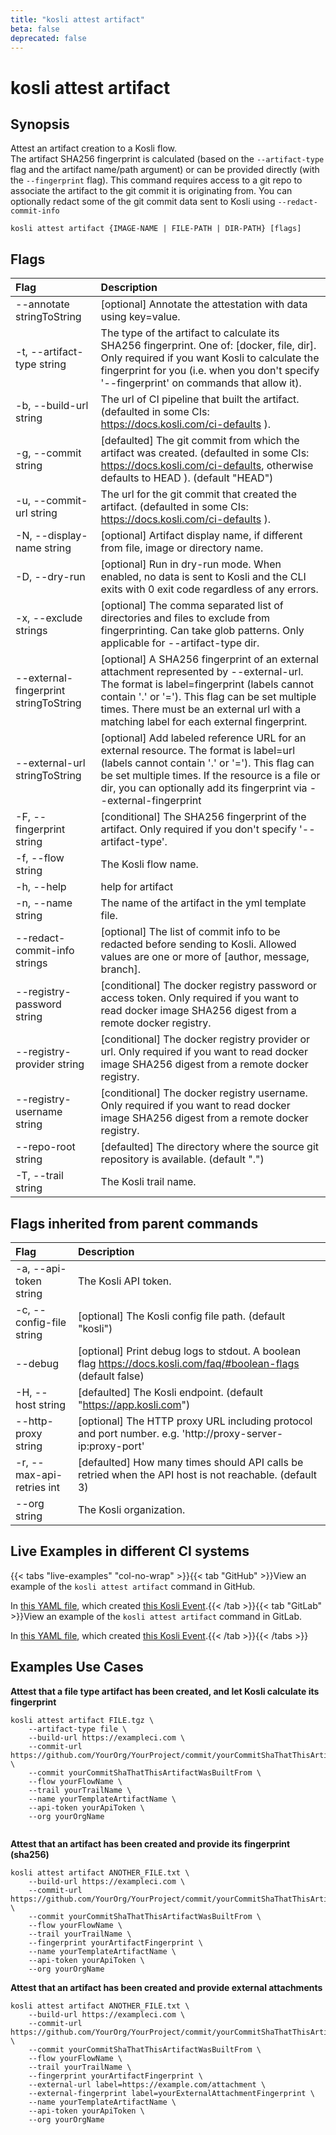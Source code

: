 ```yaml
---
title: "kosli attest artifact"
beta: false
deprecated: false
---
```


# kosli attest artifact

## Synopsis

Attest an artifact creation to a Kosli flow.  
The artifact SHA256 fingerprint is calculated (based on the `--artifact-type` flag and the artifact name/path argument) or can be provided directly (with the `--fingerprint` flag).
This command requires access to a git repo to associate the artifact to the git commit it is originating from. 
You can optionally redact some of the git commit data sent to Kosli using `--redact-commit-info`

```shell
kosli attest artifact {IMAGE-NAME | FILE-PATH | DIR-PATH} [flags]
```

## Flags
| Flag | Description |
| :--- | :--- |
|        --annotate stringToString  |  [optional] Annotate the attestation with data using key=value.  |
|    -t, --artifact-type string  |  The type of the artifact to calculate its SHA256 fingerprint. One of: [docker, file, dir]. Only required if you want Kosli to calculate the fingerprint for you (i.e. when you don't specify '--fingerprint' on commands that allow it).  |
|    -b, --build-url string  |  The url of CI pipeline that built the artifact. (defaulted in some CIs: https://docs.kosli.com/ci-defaults ).  |
|    -g, --commit string  |  [defaulted] The git commit from which the artifact was created. (defaulted in some CIs: https://docs.kosli.com/ci-defaults, otherwise defaults to HEAD ). (default "HEAD")  |
|    -u, --commit-url string  |  The url for the git commit that created the artifact. (defaulted in some CIs: https://docs.kosli.com/ci-defaults ).  |
|    -N, --display-name string  |  [optional] Artifact display name, if different from file, image or directory name.  |
|    -D, --dry-run  |  [optional] Run in dry-run mode. When enabled, no data is sent to Kosli and the CLI exits with 0 exit code regardless of any errors.  |
|    -x, --exclude strings  |  [optional] The comma separated list of directories and files to exclude from fingerprinting. Can take glob patterns. Only applicable for --artifact-type dir.  |
|        --external-fingerprint stringToString  |  [optional] A SHA256 fingerprint of an external attachment represented by --external-url. The format is label=fingerprint (labels cannot contain '.' or '='). This flag can be set multiple times. There must be an external url with a matching label for each external fingerprint.  |
|        --external-url stringToString  |  [optional] Add labeled reference URL for an external resource. The format is label=url (labels cannot contain '.' or '='). This flag can be set multiple times. If the resource is a file or dir, you can optionally add its fingerprint via --external-fingerprint  |
|    -F, --fingerprint string  |  [conditional] The SHA256 fingerprint of the artifact. Only required if you don't specify '--artifact-type'.  |
|    -f, --flow string  |  The Kosli flow name.  |
|    -h, --help  |  help for artifact  |
|    -n, --name string  |  The name of the artifact in the yml template file.  |
|        --redact-commit-info strings  |  [optional] The list of commit info to be redacted before sending to Kosli. Allowed values are one or more of [author, message, branch].  |
|        --registry-password string  |  [conditional] The docker registry password or access token. Only required if you want to read docker image SHA256 digest from a remote docker registry.  |
|        --registry-provider string  |  [conditional] The docker registry provider or url. Only required if you want to read docker image SHA256 digest from a remote docker registry.  |
|        --registry-username string  |  [conditional] The docker registry username. Only required if you want to read docker image SHA256 digest from a remote docker registry.  |
|        --repo-root string  |  [defaulted] The directory where the source git repository is available. (default ".")  |
|    -T, --trail string  |  The Kosli trail name.  |


## Flags inherited from parent commands
| Flag | Description |
| :--- | :--- |
|    -a, --api-token string  |  The Kosli API token.  |
|    -c, --config-file string  |  [optional] The Kosli config file path. (default "kosli")  |
|        --debug  |  [optional] Print debug logs to stdout. A boolean flag https://docs.kosli.com/faq/#boolean-flags (default false)  |
|    -H, --host string  |  [defaulted] The Kosli endpoint. (default "https://app.kosli.com")  |
|        --http-proxy string  |  [optional] The HTTP proxy URL including protocol and port number. e.g. 'http://proxy-server-ip:proxy-port'  |
|    -r, --max-api-retries int  |  [defaulted] How many times should API calls be retried when the API host is not reachable. (default 3)  |
|        --org string  |  The Kosli organization.  |


## Live Examples in different CI systems

{{< tabs "live-examples" "col-no-wrap" >}}{{< tab "GitHub" >}}View an example of the `kosli attest artifact` command in GitHub.

In [this YAML file](https://app.kosli.com/api/v2/livedocs/cyber-dojo/yaml?ci=github&command=kosli+attest+artifact), which created [this Kosli Event](https://app.kosli.com/api/v2/livedocs/cyber-dojo/event?ci=github&command=kosli+attest+artifact).{{< /tab >}}{{< tab "GitLab" >}}View an example of the `kosli attest artifact` command in GitLab.

In [this YAML file](https://app.kosli.com/api/v2/livedocs/cyber-dojo/yaml?ci=gitlab&command=kosli+attest+artifact), which created [this Kosli Event](https://app.kosli.com/api/v2/livedocs/cyber-dojo/event?ci=gitlab&command=kosli+attest+artifact).{{< /tab >}}{{< /tabs >}}

## Examples Use Cases

**Attest that a file type artifact has been created, and let Kosli calculate its fingerprint**

```shell
kosli attest artifact FILE.tgz \
	--artifact-type file \
	--build-url https://exampleci.com \
	--commit-url https://github.com/YourOrg/YourProject/commit/yourCommitShaThatThisArtifactWasBuiltFrom \
	--commit yourCommitShaThatThisArtifactWasBuiltFrom \
	--flow yourFlowName \
	--trail yourTrailName \
	--name yourTemplateArtifactName \
	--api-token yourApiToken \
	--org yourOrgName


```

**Attest that an artifact has been created and provide its fingerprint (sha256)**

```shell
kosli attest artifact ANOTHER_FILE.txt \
	--build-url https://exampleci.com \
	--commit-url https://github.com/YourOrg/YourProject/commit/yourCommitShaThatThisArtifactWasBuiltFrom \
	--commit yourCommitShaThatThisArtifactWasBuiltFrom \
	--flow yourFlowName \
	--trail yourTrailName \
	--fingerprint yourArtifactFingerprint \
	--name yourTemplateArtifactName \
	--api-token yourApiToken \
	--org yourOrgName

```

**Attest that an artifact has been created and provide external attachments**

```shell
kosli attest artifact ANOTHER_FILE.txt \
	--build-url https://exampleci.com \
	--commit-url https://github.com/YourOrg/YourProject/commit/yourCommitShaThatThisArtifactWasBuiltFrom \
	--commit yourCommitShaThatThisArtifactWasBuiltFrom \
	--flow yourFlowName \
	--trail yourTrailName \
	--fingerprint yourArtifactFingerprint \
	--external-url label=https://example.com/attachment \
	--external-fingerprint label=yourExternalAttachmentFingerprint \
	--name yourTemplateArtifactName \
	--api-token yourApiToken \
	--org yourOrgName
```

